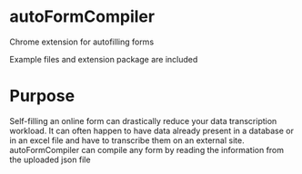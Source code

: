 # autoFormCompiler
Chrome extension for autofilling forms

Example files and extension package are included

# Purpose
Self-filling an online form can drastically reduce your data transcription workload. It can often happen to have data already present in a database or in an excel file and have to transcribe them on an external site.
autoFormCompiler can compile any form by reading the information from the uploaded json file

